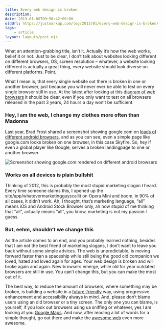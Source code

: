 ```yaml
---
title: Every web design is broken
description: 
date: 2013-01-08T09:58:42+00:00
oldUrl: https://justmarkup.com/log/2013/01/every-web-design-is-broken/
tags:
    - article
layout: layouts/post.njk
---
```


What an attention-grabbing title, isn’t it. Actually it’s how the web works, belief it or not. Just to be clear, I don’t talk about websites looking different on different browsers, OS, screen resolution – whatever, a website looking different is actually a great thing, every website should look diverse on different platforms. Point.

What I mean is, that every single website out there is broken in one or another browser, just because you will never ever be able to test on every single browser still in use. At the latest after looking at this [diagram of web browsers](http://upload.wikimedia.org/wikipedia/commons/7/74/Timeline_of_web_browsers.svg) it should be clear, even if you only want to test on all browsers released in the past 3 years, 24 hours a day won’t be sufficient.

### Hey, I am the web, I change my clothes more often than Madonna

Last year, Brad Frost shared a screenshot showing google.com on [loads of different android browsers](http://www.flickr.com/photos/brad_frost/7030374923/sizes/m/in/photostream/), and as you can see, even a simple page like google.com looks broken on one browser, in this case Skyfire. So, hey if even a global player like Google, serves a broken landingpage to one or another browser.

![Screenshot showing google.com rendered on different android browsers](http://farm8.staticflickr.com/7122/7030374923_1a1e649891.jpg)

### Works on all devices is plain bullshit

Thinking of 2012, this is probably the most stupid marketing slogan I heard. Every time someone claims this, I opened up the site/app/whatevermarketingguyscallit on Opera Mini and boom, in 90% of all cases, it didn’t work. Ah, I thought, that’s marketing language, “all” means iOS and Android Stock Browser only, ah how stupid of me thinking that “all”, actually means “all”, you know, marketing is not my passion I guess.

### But, eehm, shouldn’t we change this

As the article comes to an end, and you probably learned nothing, besides that I am not the best friend of marketing slogans, I don’t want to leave you back without some simple advices. The web is unpredictable, is moving forward faster than a spaceship while still being the good old companion we loved, hated and loved again for ages. Your web design is broken and will broke again and again. New browsers emerge, while old for year outdated browsers are still in use. You can’t change this, but you can make the most out of it.

The best way, to reduce the amount of browsers, where something may be broken, is building a website in a [future-friendly](http://futurefriend.ly) way, using progressive enhancement and accessibility always in mind. And, please don’t blame users using an old browser or a tiny screen. The only one you can blame, is yourself, if you look out browsers using ua sniffing or whatever, yes I am looking at you [Google Maps](http://mashable.com/2013/01/05/google-maps-windows-phone/). And now, after reading a lot of words for a simple thought, go out there and make the [awesome web](http://theawesomeweb.com/) even more awesome.